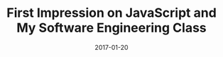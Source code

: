 ---
layout: essay
type: essay
title: First Impression on JavaScript and My Software Engineering Class
date: 2017-01-20
labels:
  - Software Engineering
  - Learning
---